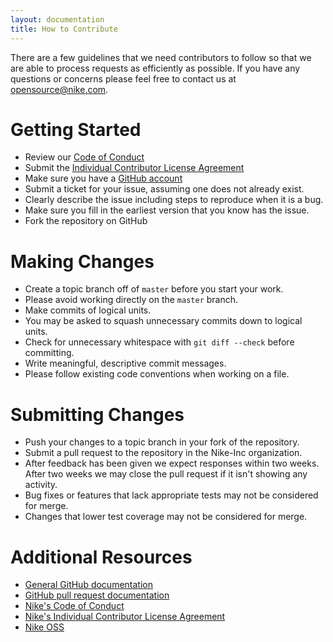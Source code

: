 ```yaml
---
layout: documentation
title: How to Contribute
---
```


There are a few guidelines that we need contributors to follow so that we are able to process requests as efficiently as possible. If you have any questions or concerns please feel free to contact us at [opensource@nike.com](mailto:opensource@nike.com).

# Getting Started

*  Review our <a target="_blank" rel="noopener noreferrer" onclick="trackOutboundLink('https://github.com/Nike-Inc/nike-inc.github.io/blob/master/CONDUCT.md')" href="https://github.com/Nike-Inc/nike-inc.github.io/blob/master/CONDUCT.md">Code of Conduct</a>
*  Submit the <a target="_blank" rel="noopener noreferrer" onclick="trackOutboundLink('https://www.clahub.com/agreements/Nike-Inc/fastbreak')" href="https://www.clahub.com/agreements/Nike-Inc/fastbreak">Individual Contributor License Agreement</a>
*  Make sure you have a <a target="_blank" rel="noopener noreferrer" onclick="trackOutboundLink('https://github.com/signup/free')" href="https://github.com/signup/free">GitHub account</a>
*  Submit a ticket for your issue, assuming one does not already exist.
  *  Clearly describe the issue including steps to reproduce when it is a bug.
  *  Make sure you fill in the earliest version that you know has the issue.
*  Fork the repository on GitHub

# Making Changes

*  Create a topic branch off of `master` before you start your work.
  *  Please avoid working directly on the `master` branch.
*  Make commits of logical units.
  *  You may be asked to squash unnecessary commits down to logical units.
*  Check for unnecessary whitespace with `git diff --check` before committing.
*  Write meaningful, descriptive commit messages.
*  Please follow existing code conventions when working on a file.

# Submitting Changes

*  Push your changes to a topic branch in your fork of the repository.
*  Submit a pull request to the repository in the Nike-Inc organization.
*  After feedback has been given we expect responses within two weeks. After two weeks we may close the pull request if it isn't showing any activity.
*  Bug fixes or features that lack appropriate tests may not be considered for merge.
*  Changes that lower test coverage may not be considered for merge.

# Additional Resources

*  <a target="_blank" rel="noopener noreferrer" onclick="trackOutboundLink('https://help.github.com/')" href="https://help.github.com/">General GitHub documentation</a>
*  <a target="_blank" rel="noopener noreferrer" onclick="trackOutboundLink('https://help.github.com/send-pull-requests/')" href="https://help.github.com/send-pull-requests/">GitHub pull request documentation</a>
*  <a target="_blank" rel="noopener noreferrer" onclick="trackOutboundLink('https://github.com/Nike-Inc/nike-inc.github.io/blob/master/CONDUCT.md')" href="https://github.com/Nike-Inc/nike-inc.github.io/blob/master/CONDUCT.md">Nike's Code of Conduct</a>
*  <a target="_blank" rel="noopener noreferrer" onclick="trackOutboundLink('https://www.clahub.com/agreements/Nike-Inc/fastbreak')" href="https://www.clahub.com/agreements/Nike-Inc/fastbreak">Nike's Individual Contributor License Agreement</a>
*  <a target="_blank" rel="noopener noreferrer" onclick="trackOutboundLink('https://nike-inc.github.io/')" href="https://nike-inc.github.io/">Nike OSS</a>